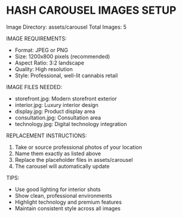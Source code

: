 ﻿HASH CAROUSEL IMAGES SETUP
==========================

Image Directory: assets/carousel
Total Images: 5

IMAGE REQUIREMENTS:
- Format: JPEG or PNG
- Size: 1200x800 pixels (recommended)
- Aspect Ratio: 3:2 landscape
- Quality: High resolution
- Style: Professional, well-lit cannabis retail

IMAGE FILES NEEDED:
- storefront.jpg: Modern storefront exterior
- interior.jpg: Luxury interior design
- display.jpg: Product display area
- consultation.jpg: Consultation area
- technology.jpg: Digital technology integration


REPLACEMENT INSTRUCTIONS:
1. Take or source professional photos of your location
2. Name them exactly as listed above
3. Replace the placeholder files in assets/carousel
4. The carousel will automatically update

TIPS:
- Use good lighting for interior shots
- Show clean, professional environments
- Highlight technology and premium features
- Maintain consistent style across all images
